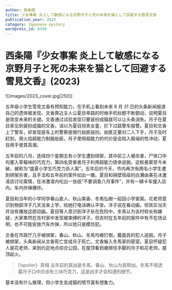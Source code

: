 ```yaml
---
author: 西条陽
title: 少女事案 炎上して敏感になる京野月子と死の未来を猫として回避する雪見文香
publication_year: 2023
category: Japanese mystery
wordpress_id: 6349
---
```


# 西条陽『少女事案 炎上して敏感になる京野月子と死の未来を猫として回避する雪見文香』(2023)

![[images/2023_cover.jpg|250]]

五年级小学生雪見文香有预知能力，在手机上看到未来 8 月 31 日的头条新闻报道自己的遗体被发现。文香靠近主人公夏目幸路的时候手机标题不断颤动，说明夏目是改变未来的关键。文香通过试验发现只要装扮成猫就可以让头条消失。月子在夏目家见到装扮成猫的文香，误以为夏目拐卖女童，拦下过路警车报警。夏目和文香上了警车，却发现是车上的警察是银行劫匪装扮。劫匪正要对二人下手，月子及时赶到，用火焰超能力制服劫匪。月子使用超能力的代价是会陷入极端的性冲动，夏目用手使其高潮。

五年前的八月，连续四个星期五有小学生遭到绑架，其中前三人被杀害，尸体口中均塞入草莓味的巧克力，第四名受害者月子利用超能力侥幸逃脱。这桩悬案至今未破，被称为“盛夏小学生巧克力杀人案”。五年后的今天，市内再次有两名小学生遭到绑架杀害，且手法和五年前的案件如出一辙。夏目和隔壁班级的白瀬由美在冰激凌店讨论案情，在冰激凌内吃出一张纸“不要调查八月事件”，并有一辆卡车撞入店内，车内炸弹爆炸。

夏目和当年的小学同学春山直人、秋山美香、冬馬弘樹一起回小学查案。花老师意识到物部洋子几天没来上学，给她打电话确认平安。洋子说在看动画，但其实当天并没有播放这部动画。夏目等人意识到洋子处在危险中，冬馬认为吉村校长有嫌疑，大家果然在吉村家中发现被束缚的洋子。但吉村在五年前的案件中有不在场证明，也不可能安放汽车炸弹，所以他只是模仿犯。

文香在市政厅几乎被绑架，春山、秋山、冬馬均被打倒，戴面具的犯人逃脱。月子被绑架，头条新闻从文香死亡变成月子死亡。文香躲入冬馬家的密室。夏目怀疑犯人是花老师，来到约定地点综合公园，在屋顶看到被绑住手脚的月子和花老师。屋顶起火。

> [!spoiler]- 真相
> 五年前的真凶是冬馬，春山、秋山为其帮凶。冬馬不慎透露月子口中应该有三块巧克力，这是凶手才会知道的细节。

基本没有什么推理，但小学生变成猫的情节富有想象力。